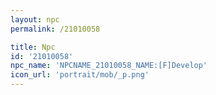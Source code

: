 ```yaml
---
layout: npc
permalink: /21010058

title: Npc
id: '21010058'
npc_name: 'NPCNAME_21010058_NAME:[F]Develop'
icon_url: 'portrait/mob/_p.png'
---
```

